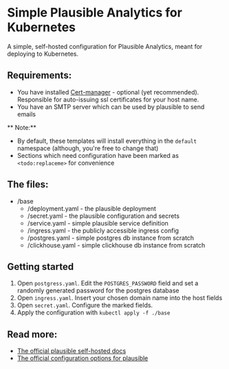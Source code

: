 # Simple Plausible Analytics for Kubernetes
A simple, self-hosted configuration for Plausible Analytics, meant for deploying to Kubernetes.

## Requirements:
- You have installed [Cert-manager](https://cert-manager.io/docs/) - optional (yet recommended). Responsible for auto-issuing ssl certificates for your host name. 
- You have an SMTP server which can be used by plausible to send emails

** Note:**
- By default, these templates will install everything in the `default` namespace (although, you're free to change that)
- Sections which need configuration have been marked as `<todo:replaceme>` for convenience

## The files:
- /base
  - /deployment.yaml       - the plausible deployment
  - /secret.yaml           - the plausible configuration and secrets 
  - /service.yaml          - simple plausible service definition 
  - /ingress.yaml          - the publicly accessible ingress config
  - /postgres.yaml         - simple postgres db instance from scratch
  - /clickhouse.yaml       - simple clickhouse db instance from scratch

## Getting started
1. Open `postgress.yaml`. Edit the `POSTGRES_PASSWORD` field and set a randomly generated password for the postgres database
2. Open `ingress.yaml`. Insert your chosen domain name into the host fields 
3. Open `secret.yaml`. Configure the marked fields.
4. Apply the configuration with `kubectl apply -f ./base`

## Read more:
- [The official plausible self-hosted docs](https://plausible.io/docs/self-hosting)
- [The official configuration options for plausible](https://plausible.io/docs/self-hosting-configuration)